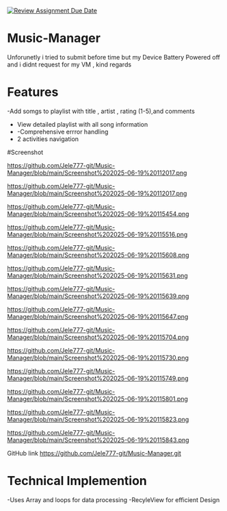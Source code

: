 [![Review Assignment Due Date](https://classroom.github.com/assets/deadline-readme-button-22041afd0340ce965d47ae6ef1cefeee28c7c493a6346c4f15d667ab976d596c.svg)](https://classroom.github.com/a/6QDsIupJ)

 # Music-Manager

Unforunetly i tried to submit before time but my Device Battery Powered off and i didnt request for my VM , kind regards 


# Features

-Add somgs to playlist with title , artist , rating (1-5),and comments 
- View detailed playlist with all song information
- -Comprehensive errror handling
- 2 activities navigation 


#Screenshot

https://github.com/Jele777-git/Music-Manager/blob/main/Screenshot%202025-06-19%20112017.png

https://github.com/Jele777-git/Music-Manager/blob/main/Screenshot%202025-06-19%20112017.png

https://github.com/Jele777-git/Music-Manager/blob/main/Screenshot%202025-06-19%20115454.png

https://github.com/Jele777-git/Music-Manager/blob/main/Screenshot%202025-06-19%20115516.png

https://github.com/Jele777-git/Music-Manager/blob/main/Screenshot%202025-06-19%20115608.png

https://github.com/Jele777-git/Music-Manager/blob/main/Screenshot%202025-06-19%20115631.png

https://github.com/Jele777-git/Music-Manager/blob/main/Screenshot%202025-06-19%20115639.png

https://github.com/Jele777-git/Music-Manager/blob/main/Screenshot%202025-06-19%20115647.png

https://github.com/Jele777-git/Music-Manager/blob/main/Screenshot%202025-06-19%20115704.png

https://github.com/Jele777-git/Music-Manager/blob/main/Screenshot%202025-06-19%20115730.png

https://github.com/Jele777-git/Music-Manager/blob/main/Screenshot%202025-06-19%20115749.png

https://github.com/Jele777-git/Music-Manager/blob/main/Screenshot%202025-06-19%20115801.png

https://github.com/Jele777-git/Music-Manager/blob/main/Screenshot%202025-06-19%20115823.png

https://github.com/Jele777-git/Music-Manager/blob/main/Screenshot%202025-06-19%20115843.png


GitHub link 
https://github.com/Jele777-git/Music-Manager.git


# Technical Implemention

-Uses Array and loops for data processing 
-RecyleView for efficient Design



